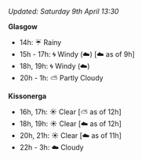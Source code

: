 *Updated: Saturday 9th April 13:30*

**Glasgow**

* 14h: :umbrella: Rainy
* 15h - 17h: :cyclone: Windy (:cloud:) [:cloud: as of 9h]
* 18h, 19h: :cyclone: Windy (:cloud:)
* 20h - 1h: :partly_sunny: Partly Cloudy

**Kissonerga**

* 16h, 17h: :sunny: Clear [:partly_sunny: as of 12h]
* 18h, 19h: :sunny: Clear [:cloud: as of 12h]
* 20h, 21h: :sunny: Clear [:cloud: as of 11h]
* 22h - 3h: :cloud: Cloudy
